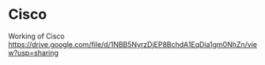 # Cisco
Working of Cisco
https://drive.google.com/file/d/1NBB5NyrzDjEP8BchdA1EqDia1gm0NhZn/view?usp=sharing

